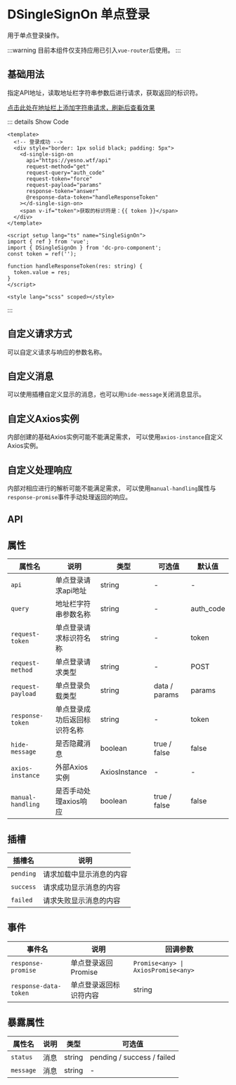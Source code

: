 # DSingleSignOn 单点登录

用于单点登录操作。

:::warning
目前本组件仅支持应用已引入`vue-router`后使用。
:::

## 基础用法

指定API地址，读取地址栏字符串参数后进行请求，获取返回的标识符。

[点击此处在地址栏上添加字符串请求，刷新后查看效果](dSingleSignOn.html?auth_code=123456)

<d-single-sign-on-demo-basic></d-single-sign-on-demo-basic>

::: details Show Code

```vue{5,7,9,11}
<template>
  <!-- 登录成功 -->
  <div style="border: 1px solid black; padding: 5px">
    <d-single-sign-on
      api="https://yesno.wtf/api"
      request-method="get"
      request-query="auth_code"
      request-token="force"
      request-payload="params"
      response-token="answer"
      @response-data-token="handleResponseToken"
    ></d-single-sign-on>
    <span v-if="token">获取的标识符是：{{ token }}</span>
  </div>
</template>

<script setup lang="ts" name="SingleSignOn">
import { ref } from 'vue';
import { DSingleSignOn } from 'dc-pro-component';
const token = ref('');

function handleResponseToken(res: string) {
  token.value = res;
}
</script>

<style lang="scss" scoped></style>
```

:::

## 自定义请求方式

可以自定义请求与响应的参数名称。

## 自定义消息

可以使用插槽自定义显示的消息，也可以用`hide-message`关闭消息显示。

## 自定义Axios实例

内部创建的基础Axios实例可能不能满足需求，
可以使用`axios-instance`自定义Axios实例。

## 自定义处理响应

内部对相应进行的解析可能不能满足需求，
可以使用`manual-handling`属性与`response-promise`事件手动处理返回的响应。

## API

## 属性

| 属性名 | 说明 | 类型 | 可选值 | 默认值 |
|--------|------|------|--------|--------|
| `api` | 单点登录请求api地址 | string | - | - |
| `query` | 地址栏字符串参数名称 | string | - | auth_code
| `request-token` | 单点登录请求标识符名称 | string | - | token
| `request-method` | 单点登录请求类型 | string | - | POST
| `request-payload` | 单点登录负载类型 | string | data / params | params
| `response-token` | 单点登录成功后返回标识符名称 | string | - | token
| `hide-message` | 是否隐藏消息 | boolean | true / false | false
| `axios-instance` | 外部Axios实例 | AxiosInstance | - | -
| `manual-handling` | 是否手动处理axios响应 | boolean | true / false | false

## 插槽

| 插槽名 | 说明 |
|--------|------|
| `pending` | 请求加载中显示消息的内容 |
| `success` | 请求成功显示消息的内容 |
| `failed` | 请求失败显示消息的内容 |

## 事件

| 事件名 | 说明 | 回调参数 |
|--------|-------|----------|
| `response-promise` | 单点登录返回Promise | `Promise<any> \| AxiosPromise<any>`
| `response-data-token` | 单点登录返回标识符内容 | string

## 暴露属性

| 属性名 | 说明 | 类型 | 可选值 |
|--------|------|------|--------|
| `status` | 消息 | string | pending / success / failed |
| `message` | 消息 | string | - |
